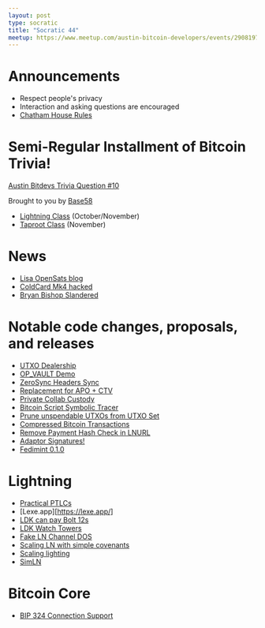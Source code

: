 ```yaml
---
layout: post
type: socratic
title: "Socratic 44"
meetup: https://www.meetup.com/austin-bitcoin-developers/events/290819756/
---
```


# Announcements

- Respect people's privacy
- Interaction and asking questions are encouraged
- [Chatham House Rules](https://www.chathamhouse.org/about-us/chatham-house-rule)

# Semi-Regular Installment of Bitcoin Trivia!

[Austin Bitdevs Trivia Question #10](https://twitter.com/base58btc/status/1704970619077410850)

Brought to you by [Base58](https://base58.school/)

- [Lightning Class](https://base58.school/classes/lightning-bolts) (October/November)
- [Taproot Class](https://base58.school/classes/taproot) (November)

# News

- [Lisa OpenSats blog](https://opensats.org/blog/bitcoin-infrastructure-this-decade)
- [ColdCard Mk4 hacked](https://blog.coinkite.com/donjon-faults-2023/)
- [Bryan Bishop Slandered](https://www.nobsbitcoin.com/chainalysis-denounces-bitcoin-core-contributor-bryan-bishop-as-unqualified-to-audit-its-code/)

# Notable code changes, proposals, and releases

- [UTXO Dealership](https://github.com/supertestnet/utxo-dealership)
- [OP_VAULT Demo](https://github.com/jamesob/opvault-demo)
- [ZeroSync Headers Sync](https://twitter.com/roasbeef/status/1700598667546419552)
- [Replacement for APO + CTV](https://lists.linuxfoundation.org/pipermail/bitcoin-dev/2023-August/021907.html)
- [Private Collab Custody](https://gist.github.com/nickfarrow/4be776782bce0c12cca523cbc203fb9d/)
- [Bitcoin Script Symbolic Tracer](https://lists.linuxfoundation.org/pipermail/bitcoin-dev/2023-August/021922.html)
- [Prune unspendable UTXOs from UTXO Set](https://github.com/bitcoin/bitcoin/pull/28400)
- [Compressed Bitcoin Transactions](https://bitcoinops.org/en/newsletters/2023/09/06/#bitcoin-transaction-compression)
- [Remove Payment Hash Check in LNURL](https://github.com/lnurl/luds/pull/234)
- [Adaptor Signatures!](https://twitter.com/n1ckler/status/1693650163774963946)
- [Fedimint 0.1.0](https://github.com/fedimint/fedimint/releases/tag/v0.1.0)

# Lightning

- [Practical PTLCs](https://lists.linuxfoundation.org/pipermail/lightning-dev/2023-September/004088.html)
- [Lexe.app][https://lexe.app/]
- [LDK can pay Bolt 12s](https://github.com/lightningdevkit/rust-lightning/pull/2371)
- [LDK Watch Towers](https://github.com/lightningdevkit/rust-lightning/pull/2337)
- [Fake LN Channel DOS](https://morehouse.github.io/lightning/fake-channel-dos/)
- [Scaling LN with simple covenants](https://lists.linuxfoundation.org/pipermail/lightning-dev/2023-September/004092.html)
- [Scaling lighting](https://github.com/scaling-lightning/scaling-lightning)
- [SimLN](https://opensats.org/blog/bitcoin-infrastructure-this-decade)

# Bitcoin Core

- [BIP 324 Connection Support](https://github.com/bitcoin/bitcoin/pull/28196)
